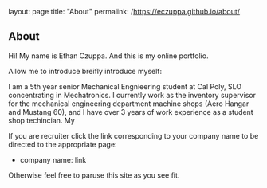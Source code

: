 layout: page
title: "About"
permalink: /https://eczuppa.github.io/about/

## About

Hi! My name is Ethan Czuppa. And this is my online portfolio.

Allow me to introduce breifly introduce myself: 

I am a 5th year senior Mechanical Engnieering student at Cal Poly, SLO concentrating in Mechatronics. I currently work as the inventory supervisor for the mechanical engineering department machine shops (Aero Hangar and Mustang 60), and I have over 3 years of work experience as a student shop techincian. My 

If you are recruiter click the link corresponding to your company name to be directed to the appropriate page:

- company name: link

Otherwise feel free to paruse this site as you see fit. 
